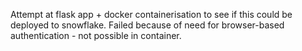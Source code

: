 Attempt at flask app + docker containerisation to see if this could be deployed to snowflake. Failed because of need for
browser-based authentication - not possible in container.